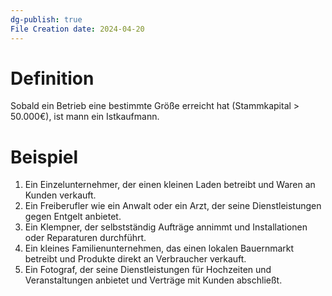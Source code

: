 ```yaml
---
dg-publish: true
File Creation date: 2024-04-20
---
```

# Definition
Sobald ein Betrieb eine bestimmte Größe erreicht hat (Stammkapital > 50.000€), ist mann ein Istkaufmann.

# Beispiel
1. Ein Einzelunternehmer, der einen kleinen Laden betreibt und Waren an Kunden verkauft.
2. Ein Freiberufler wie ein Anwalt oder ein Arzt, der seine Dienstleistungen gegen Entgelt anbietet.
3. Ein Klempner, der selbstständig Aufträge annimmt und Installationen oder Reparaturen durchführt.
4. Ein kleines Familienunternehmen, das einen lokalen Bauernmarkt betreibt und Produkte direkt an Verbraucher verkauft.
5. Ein Fotograf, der seine Dienstleistungen für Hochzeiten und Veranstaltungen anbietet und Verträge mit Kunden abschließt.